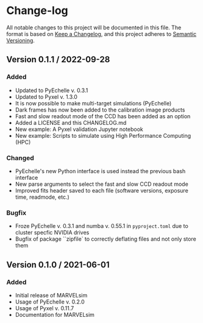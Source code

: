 # Change-log

All notable changes to this project will be documented in this file. The format is based on [Keep a Changelog](https://keepachangelog.com/en/1.0.0/), and this project adheres to [Semantic Versioning](https://semver.org/spec/v2.0.0.html).


## Version 0.1.1 / 2022-09-28

### Added

* Updated to PyEchelle v. 0.3.1
* Updated to Pyxel v. 1.3.0
* It is now possible to make multi-target simulations (PyEchelle)
* Dark frames has now been added to the calibration image products
* Fast and slow readout mode of the CCD has been added as an option
* Added a LICENSE and this CHANGELOG.md
* New example: A Pyxel validation Jupyter notebook
* New example: Scripts to simulate using High Performance Computing (HPC)

### Changed

* PyEchelle's new Python interface is used instead the previous bash interface
* New parse arguments to select the fast and slow CCD readout mode
* Improved fits header saved to each file (software versions, exposure time, readmode, etc.)

### Bugfix

* Froze PyEchelle v. 0.3.1 and numba v. 0.55.1 in ``pyproject.toml`` due to cluster specfic NVIDIA drives
* Bugfix of package ``zipfile` to correctly deflating files and not only store them

## Version 0.1.0 / 2021-06-01

### Added

* Initial release of MARVELsim
* Usage of PyEchelle v. 0.2.0
* Usage of Pyxel v. 0.11.7
* Documentation for MARVELsim

